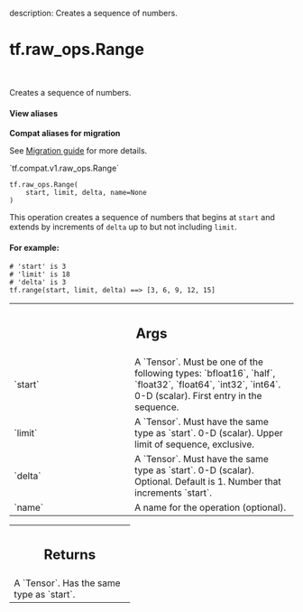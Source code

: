 description: Creates a sequence of numbers.

<div itemscope itemtype="http://developers.google.com/ReferenceObject">
<meta itemprop="name" content="tf.raw_ops.Range" />
<meta itemprop="path" content="Stable" />
</div>

# tf.raw_ops.Range

<!-- Insert buttons and diff -->

<table class="tfo-notebook-buttons tfo-api nocontent" align="left">

</table>



Creates a sequence of numbers.

<section class="expandable">
  <h4 class="showalways">View aliases</h4>
  <p>
<b>Compat aliases for migration</b>
<p>See
<a href="https://www.tensorflow.org/guide/migrate">Migration guide</a> for
more details.</p>
<p>`tf.compat.v1.raw_ops.Range`</p>
</p>
</section>

<pre class="devsite-click-to-copy prettyprint lang-py tfo-signature-link">
<code>tf.raw_ops.Range(
    start, limit, delta, name=None
)
</code></pre>



<!-- Placeholder for "Used in" -->

This operation creates a sequence of numbers that begins at `start` and
extends by increments of `delta` up to but not including `limit`.

#### For example:



```
# 'start' is 3
# 'limit' is 18
# 'delta' is 3
tf.range(start, limit, delta) ==> [3, 6, 9, 12, 15]
```

<!-- Tabular view -->
 <table class="responsive fixed orange">
<colgroup><col width="214px"><col></colgroup>
<tr><th colspan="2"><h2 class="add-link">Args</h2></th></tr>

<tr>
<td>
`start`
</td>
<td>
A `Tensor`. Must be one of the following types: `bfloat16`, `half`, `float32`, `float64`, `int32`, `int64`.
0-D (scalar). First entry in the sequence.
</td>
</tr><tr>
<td>
`limit`
</td>
<td>
A `Tensor`. Must have the same type as `start`.
0-D (scalar). Upper limit of sequence, exclusive.
</td>
</tr><tr>
<td>
`delta`
</td>
<td>
A `Tensor`. Must have the same type as `start`.
0-D (scalar). Optional. Default is 1. Number that increments `start`.
</td>
</tr><tr>
<td>
`name`
</td>
<td>
A name for the operation (optional).
</td>
</tr>
</table>



<!-- Tabular view -->
 <table class="responsive fixed orange">
<colgroup><col width="214px"><col></colgroup>
<tr><th colspan="2"><h2 class="add-link">Returns</h2></th></tr>
<tr class="alt">
<td colspan="2">
A `Tensor`. Has the same type as `start`.
</td>
</tr>

</table>

